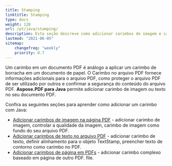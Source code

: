 ```yaml
---
title: Stamping 
linktitle: Stamping
type: docs
weight: 120
url: /pt/java/stamping/
description: Esta seção descreve como adicionar carimbos de imagem e carimbos de texto a uma página PDF.
lastmod: "2021-06-05"
sitemap:
    changefreq: "weekly"
    priority: 0.7
---
```


Um carimbo em um documento PDF é análogo a aplicar um carimbo de borracha em um documento de papel. O Carimbo no arquivo PDF fornece informações adicionais para o arquivo PDF, como proteger o arquivo PDF de ser utilizado por outros e confirmar a segurança do conteúdo do arquivo PDF. **Aspose.PDF para Java** permite adicionar carimbo de imagem ou texto no seu documento PDF.

Confira as seguintes seções para aprender como adicionar um carimbo com Java:

- [Adicionar carimbos de imagem na página PDF](/pdf/pt/java/image-stamps-in-pdf-page/) - adicionar carimbo de imagem, controlar a qualidade da imagem, carimbo de imagem como fundo do seu arquivo PDF.
- [Adicionar carimbos de texto no arquivo PDF](/pdf/pt/java/text-stamps-in-the-pdf-file/) - adicionar carimbo de texto, definir alinhamento para o objeto TextStamp, preencher texto de contorno como carimbo no PDF.
- [Adicionar carimbos de página em PDFs](/pdf/pt/java/page-stamps-in-the-pdf-file/) - adicionar carimbo complexo baseado em página de outro PDF.
 file.